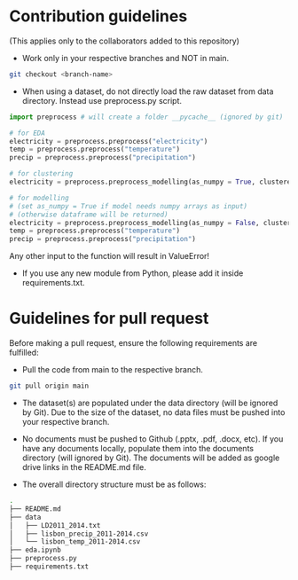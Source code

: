 # Contribution guidelines

(This applies only to the collaborators added to this repository)

- Work only in your respective branches and NOT in main.

```bash
git checkout <branch-name>
```
- When using a dataset, do not directly load the raw dataset from data directory. Instead use preprocess.py script.

```py
import preprocess # will create a folder __pycache__ (ignored by git)

# for EDA
electricity = preprocess.preprocess("electricity")
temp = preprocess.preprocess("temperature")
precip = preprocess.preprocess("precipitation")

# for clustering
electricity = preprocess.preprocess_modelling(as_numpy = True, clustered = False)

# for modelling 
# (set as_numpy = True if model needs numpy arrays as input)
# (otherwise dataframe will be returned)
electricity = preprocess.preprocess_modelling(as_numpy = False, clustered = True)
temp = preprocess.preprocess("temperature")
precip = preprocess.preprocess("precipitation")
```
Any other input to the function will result in ValueError!

- If you use any new module from Python, please add it inside requirements.txt.

# Guidelines for pull request
Before making a pull request, ensure the following requirements are fulfilled:

- Pull the code from main to the respective branch.

```bash
git pull origin main
```

- The dataset(s) are populated under the data directory (will be ignored by Git). Due to the size of the dataset, no data files must be pushed into your respective branch.

- No documents must be pushed to Github (.pptx, .pdf, .docx, etc). If you have any documents locally, populate them into the documents directory (will ignored by Git). The documents will be added as google drive links in the README.md file.

- The overall directory structure must be as follows:

```bash
.
├── README.md
├── data
│   ├── LD2011_2014.txt
│   ├── lisbon_precip_2011-2014.csv
│   └── lisbon_temp_2011-2014.csv
├── eda.ipynb
├── preprocess.py
├── requirements.txt
```
